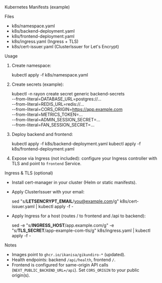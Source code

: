 Kubernetes Manifests (example)

Files
- k8s/namespace.yaml
- k8s/backend-deployment.yaml
- k8s/frontend-deployment.yaml
- k8s/ingress.yaml (Ingress + TLS)
- k8s/cert-issuer.yaml (ClusterIssuer for Let's Encrypt)

Usage
1. Create namespace:

   kubectl apply -f k8s/namespace.yaml

2. Create secrets (example):

   kubectl -n rayon create secret generic backend-secrets \
     --from-literal=DATABASE_URL=postgres://... \
     --from-literal=REDIS_URL=redis://... \
     --from-literal=CORS_ORIGIN=https://app.example.com \
     --from-literal=METRICS_TOKEN=... \
     --from-literal=ADMIN_SESSION_SECRET=... \
     --from-literal=FAN_SESSION_SECRET=...

3. Deploy backend and frontend:

   kubectl apply -f k8s/backend-deployment.yaml
   kubectl apply -f k8s/frontend-deployment.yaml

4. Expose via Ingress (not included): configure your Ingress controller with TLS and point to `frontend` Service.

Ingress & TLS (optional)
- Install cert-manager in your cluster (Helm or static manifests).
- Apply ClusterIssuer with your email:

  sed "s/__LETSENCRYPT_EMAIL__/you@example.com/g" k8s/cert-issuer.yaml | kubectl apply -f -

- Apply Ingress for a host (routes / to frontend and /api to backend):

  sed -e "s/__INGRESS_HOST__/app.example.com/g" -e "s/__TLS_SECRET__/app-example-com-tls/g" k8s/ingress.yaml | kubectl apply -f -

Notes
- Images point to `ghcr.io/ikanisa/gikundiro-*` (updated).
- Health endpoints: backend `/api/health`, frontend `/`.
- Frontend is configured for same-origin API calls (`NEXT_PUBLIC_BACKEND_URL=/api`). Set `CORS_ORIGIN` to your public origin(s).
